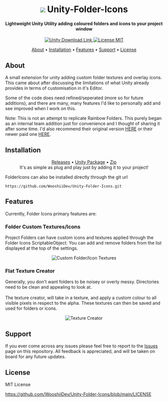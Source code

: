 <h1 align="center">  
 <br>
 <img src="https://i.imgur.com/sNNdxbt.png">
  Unity-Folder-Icons
</h1>

<h4 align="center">Lightweight Unity Utility adding coloured folders and icons to your project window</h4>

<p align="center">
 <a href="https://unity3d.com/get-unity/download">
 <img src="https://img.shields.io/badge/unity-2019.3%2B-blue.svg" alt="Unity Download Link">
 <a href="https://github.com/WooshiiDev/HierarchyDecorator/blob/master/LICENSE">
 <img src="https://img.shields.io/badge/License-MIT-brightgreen.svg" alt="License MIT">
</p>
   
 <p align="center">
  <a href="#about">About</a> •
  <a href="#installation">Installation</a> •
  <a href="#features">Features</a> •
  <a href="#support">Support</a> •
  <a href="#license">License</a>
</p>
  
## About

A small extension for unity adding custom folder textures and overlay icons. This came about after discussing the limitations of what Unity already provides in terms of customisation in it's Editor. 

Some of the code does need refined/seperated (more so for future additions), and there are many, many features I'd like to personally add and see improved when I work on this.

Note: This is not an attempt to replicate Rainbow Folders. This purely began as an internal team addition just for convenience and I thought of sharing it after some time. I'd also recommend their original version [HERE](https://github.com/PhannGor/unity3d-rainbow-folders/) or their newer paid one [HERE](https://assetstore.unity.com/packages/tools/utilities/rainbow-folders-2-143526).

## Installation

<p align="center">
  <a href="https://github.com/WooshiiDev/Unity-Folder-Icons/releases">Releases</a> • <a href="https://github.com/WooshiiDev/Unity-Folder-Icons/releases/download/0.1.2/Folder.Icons.v0.1.2.unitypackage">Unity Package</a> • <a href="https://github.com/WooshiiDev/Unity-Folder-Icons/archive/0.1.2.zip">Zip</a> <br>
It's as simple as plug and play just by adding it to your project!
</p>



FolderIcons can also be installed directly through the git url
```
https://github.com/WooshiiDev/Unity-Folder-Icons.git
```

## Features

Currently, Folder Icons primary features are:

### Folder Custom Textures/Icons

Project Folders can have custom icons and textures applied through the Folder Icons ScriptableObject.
You can add and remove folders from the list displayed at the top of the settings.

<p align="center">
 <img src="https://i.imgur.com/4KceZyF.png" alt="Custom Folder/Icon Textures">
</p>

### Flat Texture Creator

Generally, you don't want folders to be noisey or overly messy. Directories need to be clean and appealing to look at. 
<br><br>
The texture creator, will take in a texture, and apply a custom colour to all visible pixels in respect to the alpha. These textures can then be saved and used for folders or icons. 

<p align="center">
 <img src="https://i.imgur.com/G1Jn4Jg.png" alt="Texture Creator">
</p>

## Support

If you ever come across any issues please feel free to report to the [Issues](https://github.com/WooshiiDev/Unity-Folder-Icons/issues) page on this repository. All feedback is appreciated, and will be
taken on board for any future updates. 

## License

MIT License 

https://github.com/WooshiiDev/Unity-Folder-Icons/blob/main/LICENSE

